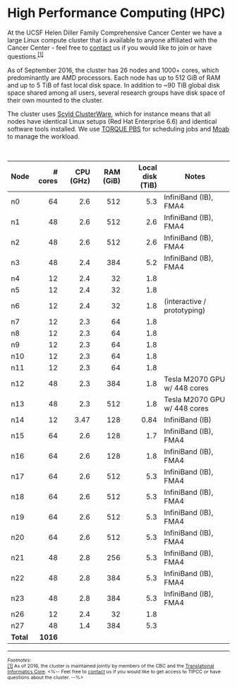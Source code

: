# High Performance Computing (HPC)

At the UCSF Helen Diller Family Comprehensive Cancer Center we have a
large Linux compute cluster that is available to anyone affiliated
with the Cancer Center - feel free to [contact] us if you would like
to join or have questions.<sup><a href="#fn1" id="r1">[1]</a></sup>

As of September 2016, the cluster has 26 nodes and 1000+ cores, which
predominantly are AMD processors.
Each node has up to 512 GiB of RAM and up to 5 TiB of fast local disk space.
In addition to ~90 TiB global disk space shared among all users, several
research groups have disk space of their own mounted to the cluster.

The cluster uses [Scyld ClusterWare], which for instance means that
all nodes have identical Linux setups (Red Hat Enterprise 6.6)
and identical software tools installed.
We use [TORQUE PBS] for scheduling jobs and [Moab] to manage the
workload.

<br>


Node      |      # cores | CPU (GHz) | RAM (GiB) | Local disk (TiB) | Notes                       
----------|-------------:|----------:|----------:|-----------------:|-----------------------------
n0        |           64 |      2.6  |       512 |              5.3 | InfiniBand (IB), FMA4       
n1        |           48 |      2.6  |       512 |              2.6 | InfiniBand (IB), FMA4       
n2        |           48 |      2.6  |       512 |              2.6 | InfiniBand (IB), FMA4       
n3        |           48 |      2.4  |       384 |              5.2 | InfiniBand (IB), FMA4       
n4        |           12 |      2.4  |        32 |              1.8 |                             
n5        |           12 |      2.4  |        32 |              1.8 |                             
n6        |           12 |      2.4  |        32 |              1.8 | (interactive / prototyping)
n7        |           12 |      2.3  |        64 |              1.8 |                             
n8        |           12 |      2.3  |        64 |              1.8 |                             
n9        |           12 |      2.3  |        64 |              1.8 |                             
n10       |           12 |      2.3  |        64 |              1.8 |                             
n11       |           12 |      2.3  |        64 |              1.8 |                             
n12       |           48 |      2.3  |       384 |              1.8 | Tesla M2070 GPU w/ 448 cores
n13       |           48 |      2.3  |       512 |              1.8 | Tesla M2070 GPU w/ 448 cores
n14       |           12 |      3.47 |       128 |             0.84 | InfiniBand (IB)             
n15       |           64 |      2.6  |       128 |              1.7 | InfiniBand (IB), FMA4       
n16       |           64 |      2.6  |       128 |              1.8 | InfiniBand (IB), FMA4       
n17       |           64 |      2.6  |       512 |              5.3 | InfiniBand (IB), FMA4       
n18       |           64 |      2.6  |       512 |              5.3 | InfiniBand (IB), FMA4       
n19       |           64 |      2.6  |       512 |              5.3 | InfiniBand (IB), FMA4       
n20       |           64 |      2.6  |       512 |              5.3 | InfiniBand (IB), FMA4       
n21       |           48 |      2.8  |       256 |              5.3 | InfiniBand (IB), FMA4       
n22       |           48 |      2.8  |       384 |              5.3 | InfiniBand (IB), FMA4       
n23       |           48 |      2.8  |       384 |              5.3 | InfiniBand (IB), FMA4       
n26       |           12 |      2.4  |        32 |              1.8 |                             
n27       |           48 |      1.4  |       384 |              5.3 |                             
**Total** |     **1016** |           |           |                  |                             

----------------------------------------
<div style="font-size: small;">
<small>
<em>Footnotes:</em><br>
<span id="fn1"><a href="#r1">[1]</a>
As of 2016, the cluster is maintained jointly by members of the CBC and the <a href="http://ti.ucsf.edu/">Translational Informatics Core</a>.
<%-- Feel free to <a href="<%=pathTo('contact/index.html')%>">contact</a> us if you would like to get access to TIPCC or have questions about the cluster. --%>
<br>
</span>
</small>
</div>

[contact]: <%=pathTo('contact/index.html')%>
[Scyld ClusterWare]: http://www.penguincomputing.com/solutions/scyld-clusterware/
[TORQUE PBS]: https://en.wikipedia.org/wiki/TORQUE
[Moab]: https://en.wikipedia.org/wiki/Moab_Cluster_Suite
